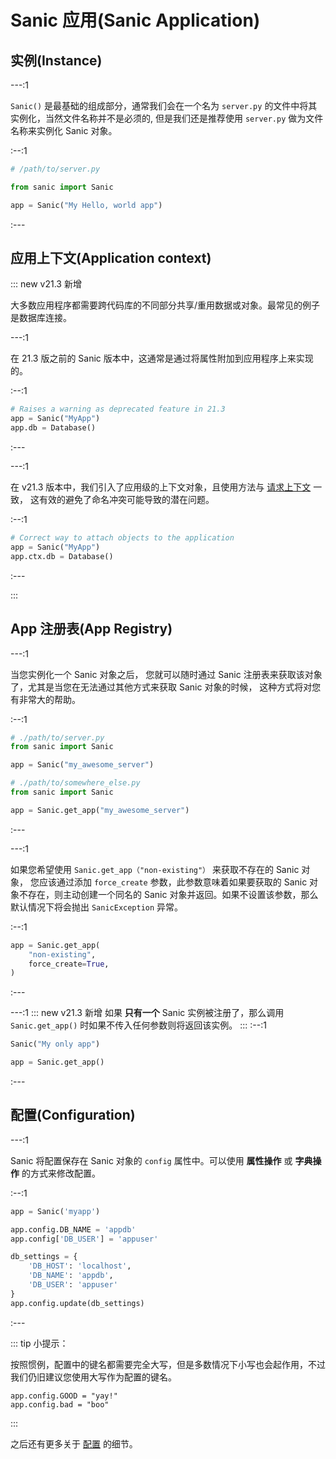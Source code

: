 # Sanic 应用(Sanic Application)

## 实例(Instance)

---:1

`Sanic()` 是最基础的组成部分，通常我们会在一个名为 `server.py` 的文件中将其实例化，当然文件名称并不是必须的, 但是我们还是推荐使用 `server.py` 做为文件名称来实例化 Sanic
对象。

:--:1

```python
# /path/to/server.py

from sanic import Sanic

app = Sanic("My Hello, world app")

```

:---

## 应用上下文(Application context)

::: new v21.3 新增

大多数应用程序都需要跨代码库的不同部分共享/重用数据或对象。最常见的例子是数据库连接。

---:1

在 21.3 版之前的 Sanic 版本中，这通常是通过将属性附加到应用程序上来实现的。

:--:1

```python
# Raises a warning as deprecated feature in 21.3
app = Sanic("MyApp")
app.db = Database()
```

:---

---:1

在 v21.3 版本中，我们引入了应用级的上下文对象，且使用方法与 [请求上下文](./request.md#context) 一致， 这有效的避免了命名冲突可能导致的潜在问题。

:--:1

```python
# Correct way to attach objects to the application
app = Sanic("MyApp")
app.ctx.db = Database()
```

:---

:::

## App 注册表(App Registry)

---:1

当您实例化一个 Sanic 对象之后， 您就可以随时通过 Sanic 注册表来获取该对象了，尤其是当您在无法通过其他方式来获取 Sanic 对象的时候， 这种方式将对您有非常大的帮助。

:--:1

```python
# ./path/to/server.py
from sanic import Sanic

app = Sanic("my_awesome_server")

# ./path/to/somewhere_else.py
from sanic import Sanic

app = Sanic.get_app("my_awesome_server")
```

:---

---:1

如果您希望使用 `Sanic.get_app（"non-existing"）` 来获取不存在的 Sanic 对象， 您应该通过添加 `force_create` 参数，此参数意味着如果要获取的 Sanic 对象不存在，则主动创建一个同名的
Sanic 对象并返回。如果不设置该参数，那么默认情况下将会抛出 `SanicException` 异常。

:--:1

```python
app = Sanic.get_app(
    "non-existing",
    force_create=True,
)
```

:---

---:1
::: new v21.3 新增
如果 **只有一个** Sanic 实例被注册了，那么调用 `Sanic.get_app()` 时如果不传入任何参数则将返回该实例。
:::
:--:1
```python
Sanic("My only app")

app = Sanic.get_app()
```
:---

## 配置(Configuration)

---:1

Sanic 将配置保存在 Sanic 对象的 `config` 属性中。可以使用 **属性操作** 或 **字典操作** 的方式来修改配置。

:--:1

```python
app = Sanic('myapp')

app.config.DB_NAME = 'appdb'
app.config['DB_USER'] = 'appuser'

db_settings = {
    'DB_HOST': 'localhost',
    'DB_NAME': 'appdb',
    'DB_USER': 'appuser'
}
app.config.update(db_settings)
```

:---

::: tip 小提示：

按照惯例，配置中的键名都需要完全大写，但是多数情况下小写也会起作用，不过我们仍旧建议您使用大写作为配置的键名。

```
app.config.GOOD = "yay!"
app.config.bad = "boo"
```

:::

之后还有更多关于 [配置](/zh/guide/deployment/configuration.md) 的细节。

<!-- ## Methods

### 运行(Run)

### 停止(Stop) -->
